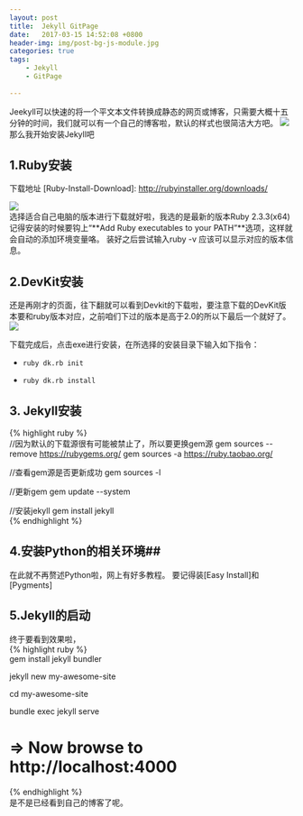 ```yaml
---
layout: post
title:  Jekyll GitPage
date:   2017-03-15 14:52:08 +0800
header-img: img/post-bg-js-module.jpg
categories: true
tags:
    - Jekyll
    - GitPage 
   
---
```


Jeekyll可以快速的将一个平文本文件转换成静态的网页或博客，只需要大概十五分钟的时间，我们就可以有一个自己的博客啦，默认的样式也很简洁大方吧。
![](http://i.imgur.com/yfviaFk.png)   
那么我开始安装Jekyll吧  
## 1.Ruby安装   ##
下载地址  [Ruby-Install-Download]: http://rubyinstaller.org/downloads/    
 
![](http://i.imgur.com/uRu8xXz.png)  
选择适合自己电脑的版本进行下载就好啦，我选的是最新的版本Ruby 2.3.3(x64) 记得安装的时候要钩上“**Add Ruby executables to your PATH”**选项，这样就会自动的添加环境变量咯。
装好之后尝试输入ruby -v 应该可以显示对应的版本信息。
## 2.DevKit安装 ##
还是再刚才的页面，往下翻就可以看到Devkit的下载啦，要注意下载的DevKit版本要和ruby版本对应，之前咱们下过的版本是高于2.0的所以下最后一个就好了。
![](http://i.imgur.com/fjs9QwT.png)

下载完成后，点击exe进行安装，在所选择的安装目录下输入如下指令：  
-     ruby dk.rb init    
-     ruby dk.rb install   
## 3. Jekyll安装 ##

{% highlight ruby %}    
//因为默认的下载源很有可能被禁止了，所以要更换gem源
gem sources --remove https://rubygems.org/
gem sources -a https://ruby.taobao.org/

//查看gem源是否更新成功
gem sources -l

//更新gem
gem update --system

//安装jekyll
gem install jekyll  
{% endhighlight %}

## 4.安装Python的相关环境##

在此就不再赘述Python啦，网上有好多教程。
要记得装[Easy Install]和[Pygments] 
## 5.Jekyll的启动 ##
终于要看到效果啦，  
{% highlight ruby %}      
gem install jekyll bundler

jekyll new my-awesome-site

cd my-awesome-site

bundle exec jekyll serve

# => Now browse to http://localhost:4000 
{% endhighlight %}    
是不是已经看到自己的博客了呢。    		


